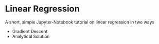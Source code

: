# Linear Regression

A short, simple Jupyter-Notebook tutorial on linear regression in two ways
- Gradient Descent
- Analytical Solution
